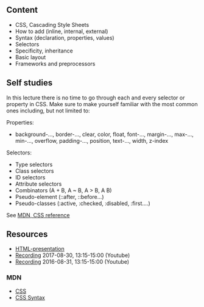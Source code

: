 ## Content
- CSS, Cascading Style Sheets
- How to add (inline, internal, external)
- Syntax (declaration, properties, values)
- Selectors
- Specificity, inheritance
- Basic layout
- Frameworks and preprocessors


## Self studies
In this lecture there is no time to go through each and every selector or property in CSS. Make sure to make yourself familiar with the most common ones including, but not limited to:

Properties:
- background-..., border-..., clear, color, float, font-..., margin-..., max-..., min-..., overflow, padding-..., position, text-..., width, z-index

Selectors:
- Type selectors
- Class selectors
- ID selectors
- Attribute selectors
- Combinators (A + B, A ~ B, A > B, A B)
- Pseudo-element (::after, ::before...)
- Pseudo-classes (:active, :checked, :disabled, :first....)


See [MDN, CSS  reference](https://developer.mozilla.org/en-US/docs/Web/CSS/Reference)

## Resources
- [HTML-presentation](https://rawgit.com/CS-LNU-Learning-Objects/css/master/lectures/01/index.html)
- [Recording](https://youtu.be/IB5HnFzTiSQ) 2017-08-30, 13:15-15:00 (Youtube)
- [Recording](https://youtu.be/IJsu_KFYFLo) 2016-08-31, 13:15-15:00 (Youtube)


### MDN
- [CSS](whttps://developer.mozilla.org/en-US/docs/Web/CSS)
- [CSS Syntax](https://developer.mozilla.org/en-US/docs/Web/CSS/Syntax)
